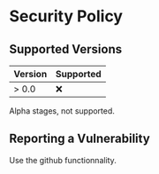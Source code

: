 # Security Policy

## Supported Versions

| Version | Supported          |
| ------- | ------------------ |
| > 0.0   | :x:                |

Alpha stages, not supported.

## Reporting a Vulnerability

Use the github functionnality.
